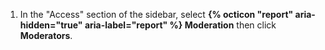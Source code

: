 1. In the "Access" section of the sidebar, select **{% octicon "report" aria-hidden="true" aria-label="report" %} Moderation** then click **Moderators**.
